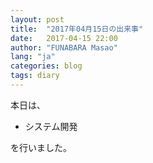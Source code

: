 ```yaml
---
layout: post
title:  "2017年04月15日の出来事"
date:   2017-04-15 22:00
author: "FUNABARA Masao"
lang: "ja"
categories: blog
tags: diary
---
```


本日は、

* システム開発

を行いました。
